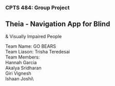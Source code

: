 ### CPTS 484: Group Project
## Theia - Navigation App for Blind
& Visually Impaired People

Team Name: GO BEARS\
Team Liason: Trisha Teredesai\
Team Members: \
Hannah Garcia\
Akalya Sridharan\
Giri Vignesh\
Ishaan Joshi\
